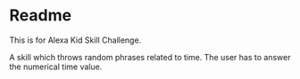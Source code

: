 # Readme

This is for Alexa Kid Skill Challenge.

A skill which throws random phrases related to time. The user has to answer the numerical time value. 
